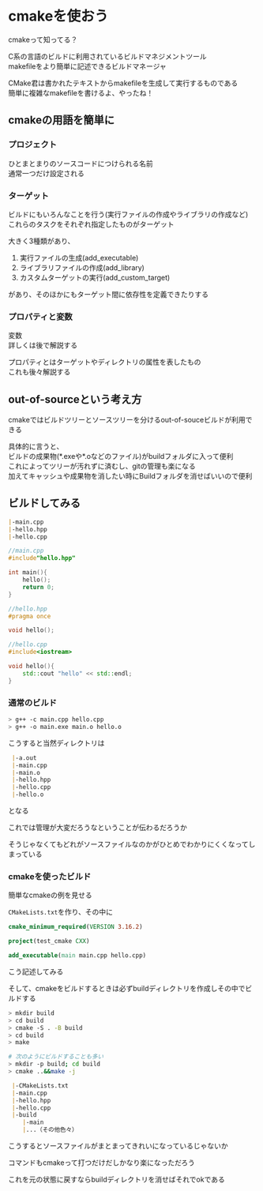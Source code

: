 # cmakeを使おう

cmakeって知ってる？

C系の言語のビルドに利用されているビルドマネジメントツール  
makefileをより簡単に記述できるビルドマネージャ

CMake君は書かれたテキストからmakefileを生成して実行するものである  
簡単に複雑なmakefileを書けるよ、やったね！

## cmakeの用語を簡単に

### プロジェクト

ひとまとまりのソースコードにつけられる名前  
通常一つだけ設定される

### ターゲット

ビルドにもいろんなことを行う(実行ファイルの作成やライブラリの作成など)  
これらのタスクをそれぞれ指定したものがターゲット

大きく3種類があり、

1. 実行ファイルの生成(add_executable)
2. ライブラリファイルの作成(add_library)
3. カスタムターゲットの実行(add_custom_target)

があり、そのほかにもターゲット間に依存性を定義できたりする

### プロパティと変数

変数  
詳しくは後で解説する

プロパティとはターゲットやディレクトリの属性を表したもの  
これも後々解説する

## out-of-sourceという考え方

cmakeではビルドツリーとソースツリーを分けるout-of-souceビルドが利用できる

具体的に言うと、  
ビルドの成果物(\*.exeや\*.oなどのファイル)がbuildフォルダに入って便利  
これによってツリーが汚れずに済むし、gitの管理も楽になる  
加えてキャッシュや成果物を消したい時にBuildフォルダを消せばいいので便利  

## ビルドしてみる

```markdown
|-main.cpp
|-hello.hpp
|-hello.cpp
```

```c++
//main.cpp
#include"hello.hpp"

int main(){
    hello();
    return 0;
}
```

```C++
//hello.hpp
#pragma once

void hello();
```

```C++
//hello.cpp
#include<iostream>

void hello(){
    std::cout "hello" << std::endl;
}
```

### 通常のビルド

```sh
> g++ -c main.cpp hello.cpp
> g++ -o main.exe main.o hello.o
```

こうすると当然ディレクトリは

```markdown
 |-a.out
 |-main.cpp
 |-main.o
 |-hello.hpp
 |-hello.cpp
 |-hello.o
```

となる

これでは管理が大変だろうなということが伝わるだろうか

そうじゃなくてもどれがソースファイルなのかがひとめでわかりにくくなってしまっている

### cmakeを使ったビルド

簡単なcmakeの例を見せる

`CMakeLists.txt`を作り、その中に

```CMake
cmake_minimum_required(VERSION 3.16.2)

project(test_cmake CXX)

add_executable(main main.cpp hello.cpp)
```

こう記述してみる

そして、cmakeをビルドするときは必ずbuildディレクトリを作成しその中でビルドする

```sh
> mkdir build
> cd build
> cmake -S . -B build
> cd build
> make

# 次のようにビルドすることも多い
> mkdir -p build; cd build
> cmake ..&&make -j
```

```markdown
 |-CMakeLists.txt  
 |-main.cpp  
 |-hello.hpp  
 |-hello.cpp  
 |-build  
	|-main  
	|...（その他色々）
```

こうするとソースファイルがまとまってきれいになっているじゃないか

コマンドもcmakeって打つだけだしかなり楽になっただろう

これを元の状態に戻すならbuildディレクトリを消せばそれでokである
